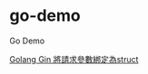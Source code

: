 # go-demo
Go Demo

[Golang Gin 將請求參數綁定為struct](https://matthung0807.blogspot.com/2024/03/go-gin-bind-query-string-as-struct.html)
